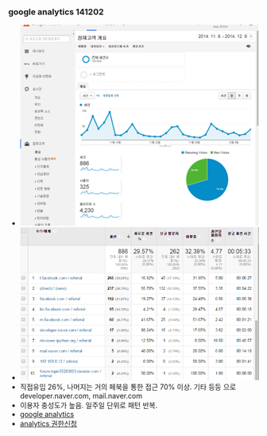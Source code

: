 
### google analytics 141202
- ![google analytics](/doc/img/analytics141209.png)
- ![top visit](/doc/img/top141209.png)
- 직접유입 26%, 나머지는 거의 페북을 통한 접근 70% 이상. 기타 등등 으로 developer.naver.com, mail.naver.com
- 이용자 충성도가 높음. 일주일 단위로 패턴 반복.
- [google analytics](http://goo.gl/dyNTkl)
- [analytics 권한신청](/doc/analytics_admin.md)

